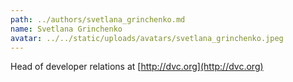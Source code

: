 ```yaml
---
path: ../authors/svetlana_grinchenko.md
name: Svetlana Grinchenko
avatar: ../../static/uploads/avatars/svetlana_grinchenko.jpeg
---
```


Head of developer relations at [http://dvc.org](http://dvc.org)
